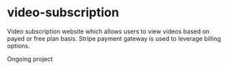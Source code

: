 # video-subscription
Video subscription website which allows users to view videos based on payed or free plan basis. Stripe payment gateway is used to leverage billing options.

Ongoing project
